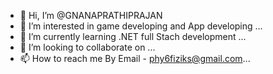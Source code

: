 - 👋 Hi, I’m @GNANAPRATHIPRAJAN
- 👀 I’m interested in game developing and App developing ...
- 🌱 I’m currently learning .NET full Stach development ...
- 💞️ I’m looking to collaborate on ...
- 📫 How to reach me By Email - phy6fiziks@gmail.com...

<!---
GNANAPRATHIPRAJAN/GNANAPRATHIPRAJAN is a ✨ special ✨ repository because its `README.md` (this file) appears on your GitHub profile.
You can click the Preview link to take a look at your changes.
--->
